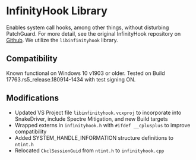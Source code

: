 # InfinityHook Library

Enables system call hooks, among other things, without disturbing PatchGuard. For more detail, see the original InfinityHook repository on [Github](https://github.com/everdox/InfinityHook). We utilize the `libinfinityhook` library.

## Compatibility

Known functional on Windows 10 v1903 or older. Tested on Build 17763.rs5_release.180914-1434 with test signing ON.

## Modifications

- Updated VS Project file `libinfinityhook.vcxproj` to incorporate into SnakeDriver, include Spectre Mitigation, and new Build targets
- Wrapped externs in `infinityhook.h` with `#ifdef __cplusplus` to improve compatibility
- Added SYSTEM_HANDLE_INFORMATION structure definitions to `ntint.h`
- Relocated `CkclSessionGuid` from `ntint.h` to `infinityhook.cpp`
